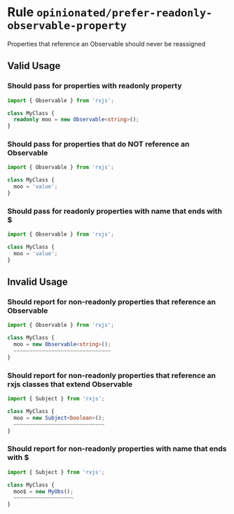 # Rule `opinionated/prefer-readonly-observable-property`

Properties that reference an Observable should never be reassigned

## Valid Usage

### Should pass for properties with readonly property

```ts
import { Observable } from 'rxjs';

class MyClass {
  readonly moo = new Observable<string>();
}
```

### Should pass for properties that do NOT reference an Observable

```ts
import { Observable } from 'rxjs';

class MyClass {
  moo = 'value';
}
```

### Should pass for readonly properties with name that ends with $

```ts
import { Observable } from 'rxjs';

class MyClass {
  moo = 'value';
}
```

## Invalid Usage

### Should report for non-readonly properties that reference an Observable

```ts
import { Observable } from 'rxjs';

class MyClass {
  moo = new Observable<string>();
  ~~~~~~~~~~~~~~~~~~~~~~~~~~~~~~~
}
```

### Should report for non-readonly properties that reference an rxjs classes that extend Observable

```ts
import { Subject } from 'rxjs';

class MyClass {
  moo = new Subject<boolean>();
  ~~~~~~~~~~~~~~~~~~~~~~~~~~~~~
}
```

### Should report for non-readonly properties with name that ends with $

```ts
import { Subject } from 'rxjs';

class MyClass {
  moo$ = new MyObs();
  ~~~~~~~~~~~~~~~~~~~
}
```

